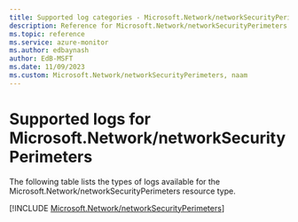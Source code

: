 ```yaml
---
title: Supported log categories - Microsoft.Network/networkSecurityPerimeters
description: Reference for Microsoft.Network/networkSecurityPerimeters in Azure Monitor Logs.
ms.topic: reference
ms.service: azure-monitor
ms.author: edbaynash
author: EdB-MSFT
ms.date: 11/09/2023
ms.custom: Microsoft.Network/networkSecurityPerimeters, naam
---
```





# Supported logs for Microsoft.Network/networkSecurityPerimeters  
The following table lists the types of logs available for the Microsoft.Network/networkSecurityPerimeters resource type.
  
  
[!INCLUDE [Microsoft.Network/networkSecurityPerimeters](./includes/microsoft-network-networksecurityperimeters-logs-include.md)]
  
